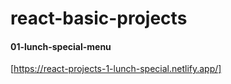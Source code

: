 # react-basic-projects

#### 01-lunch-special-menu
[https://react-projects-1-lunch-special.netlify.app/]
